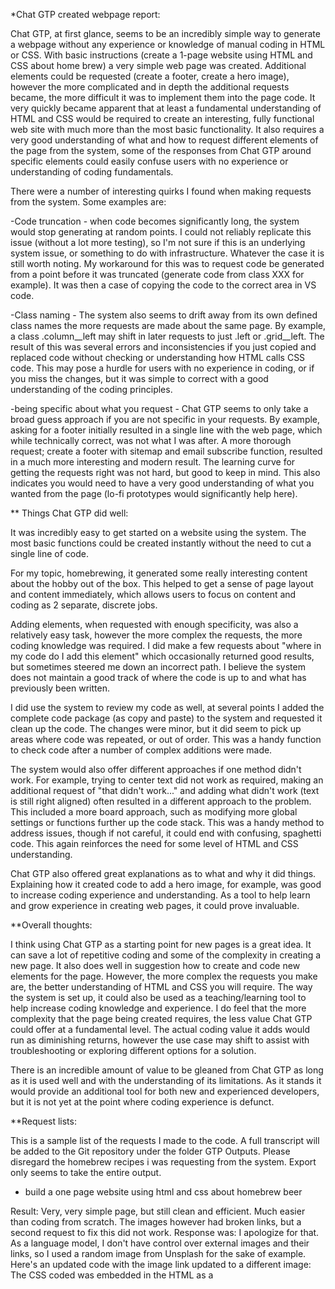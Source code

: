 *Chat GTP created webpage report: 

Chat GTP, at first glance, seems to be an incredibly simple way to generate a webpage without any experience or knowledge of manual coding in HTML or CSS. With basic instructions (create a 1-page website using HTML and CSS about home brew) a very simple web page was created. Additional elements could be requested (create a footer, create a hero image), however the more complicated and in depth the additional requests became, the more difficult it was to implement them into the page code. It very quickly became apparent that at least a fundamental understanding of HTML and CSS would be required to create an interesting, fully functional web site with much more than the most basic functionality. It also requires a very good understanding of what and how to request different elements of the page from the system, some of the responses from Chat GTP around specific elements could easily confuse users with no experience or understanding of coding fundamentals. 

There were a number of interesting quirks I found when making requests from the system. Some examples are: 

-Code truncation - when code becomes significantly long, the system would stop generating at random points. I could not reliably replicate this issue (without a lot more testing), so I'm not sure if this is an underlying system issue, or something to do with infrastructure. Whatever the case it is still worth noting. My workaround for this was to request code be generated from a point before it was truncated (generate code from class XXX for example). It was then a case of copying the code to the correct area in VS code. 

-Class naming - The system also seems to drift away from its own defined class names the more requests are made about the same page. By example, a class .column__left may shift in later requests to just .left or .grid__left. The result of this was several errors and inconsistencies if you just copied and replaced code without checking or understanding how HTML calls CSS code. This may pose a hurdle for users with no experience in coding, or if you miss the changes, but it was simple to correct with a good understanding of the coding principles. 

-being specific about what you request - Chat GTP seems to only take a broad guess approach if you are not specific in your requests. By example, asking for a footer initially resulted in a single line with the web page, which while technically correct, was not what I was after. A more thorough request; create a footer with sitemap and email subscribe function, resulted in a much more interesting and modern result. The learning curve for getting the requests right was not hard, but good to keep in mind. This also indicates you would need to have a very good understanding of what you wanted from the page (lo-fi prototypes would significantly help here). 

  

** Things Chat GTP did well: 

It was incredibly easy to get started on a website using the system. The most basic functions could be created instantly without the need to cut a single line of code. 

For my topic, homebrewing, it generated some really interesting content about the hobby out of the box. This helped to get a sense of page layout and content immediately, which allows users to focus on content and coding as 2 separate, discrete jobs. 

Adding elements, when requested with enough specificity, was also a relatively easy task, however the more complex the requests, the more coding knowledge was required. I did make a few requests about "where in my code do I add this element" which occasionally returned good results, but sometimes steered me down an incorrect path. I believe the system does not maintain a good track of where the code is up to and what has previously been written. 

I did use the system to review my code as well, at several points I added the complete code package (as copy and paste) to the system and requested it clean up the code. The changes were minor, but it did seem to pick up areas where code was repeated, or out of order. This was a handy function to check code after a number of complex additions were made. 

The system would also offer different approaches if one method didn't work. For example, trying to center text did not work as required, making an additional request of "that didn't work..." and adding what didn't work (text is still right aligned) often resulted in a different approach to the problem. This included a more board approach, such as modifying more global settings or functions further up the code stack. This was a handy method to address issues, though if not careful, it could end with confusing, spaghetti code. This again reinforces the need for some level of HTML and CSS understanding. 

Chat GTP also offered great explanations as to what and why it did things. Explaining how it created code to add a hero image, for example, was good to increase coding experience and understanding. As a tool to help learn and grow experience in creating web pages, it could prove invaluable. 

**Overall thoughts: 

I think using Chat GTP as a starting point for new pages is a great idea. It can save a lot of repetitive coding and some of the complexity in creating a new page. It also does well in suggestion how to create and code new elements for the page. However, the more complex the requests you make are, the better understanding of HTML and CSS you will require. The way the system is set up, it could also be used as a teaching/learning tool to help increase coding knowledge and experience. I do feel that the more complexity that the page being created requires, the less value Chat GTP could offer at a fundamental level. The actual coding value it adds would run as diminishing returns, however the use case may shift to assist with troubleshooting or exploring different options for a solution. 

There is an incredible amount of value to be gleaned from Chat GTP as long as it is used well and with the understanding of its limitations. As it stands it would provide an additional tool for both new and experienced developers, but it is not yet at the point where coding experience is defunct. 

  

**Request lists: 

This is a sample list of the requests I made to the code. A full transcript will be added to the Git repository under the folder GTP Outputs. Please disregard the homebrew recipes i was requesting from the system. Export only seems to take the entire output. 

- build a one page website using html and css about homebrew beer

Result: Very, very simple page, but still clean and efficient. Much easier than coding from scratch. The images however had broken links, but a second request to fix this did not work. Response was:
I apologize for that. As a language model, I don't have control over external images and their links, so I used a random image from Unsplash for the sake of example. Here's an updated code with the image link updated to a different image:
The CSS coded was embedded in the HTML as a <style> element. I will request this be split into a CSS file in future iterations.

The actual information sourced for the content was actually really useful and informative about the hobby. 

- can you add colums to the page to make it more visually interesting
I asked it to add columns to make the page more visually appealing. 2 colums were added quickly, but it still remained a very basic page. Images were still not loading.
The footer has also been dropped.
It actually looks like sections of the code have been dropped froom the response. Regenerating code to see if this adds the required elements.

- can you add a subscribe button to the footer
There seems to be a limit on the length of this request. I requested the code be split into styles.CSS and index.HTML files. This worked well and allowed separation of the CSS and HTML.

- can you please split the code into a styles.css file and an index.html file
There is a limit on the response length from the system. The Index.html was fine, but the Styles.CSS truncated after a couple of lines, as shown below:.
/* CSS styles */
body {
  font-family: Arial, sans-serif;
  margin: 0;
  padding: 0;
}
header {
  background-color: #333;
3.5 request	
can you regenrate the styles.css
Regenerating the Styles.CSS returned a complete CSS file. This 

Notes:
It seems to regenerate new content each time I request a change. Will need to modify my requests to just request specific changes from now.

- can you add grid element for the columns
Columns don’t seem to be working. Requested it use grid layout to generate the content mapping.
This vastly changed the page, the colour scheme has changed and the look was different. The grid elements meant the images and text looked much cleaner. This is a big improvement.

- can you suggest some images to download for the page
response:
Sure, here are some suggestions for images related to homebrewing that you could use on your webpage:

- A person pouring a homebrewed beer into a glass
- A close-up of hops or barley
- A person stirring a pot of boiling wort
- A row of filled beer bottles
- A homebrewing kit with all the necessary equipment
- A person holding a glass of beer with a homebrewing logo on it
- A group of people enjoying a homebrewed beer outdoors

You can search for these images on stock photo websites like Unsplash, Pexels, or Shutterstock, or on free image search engines like Google Images. Just make sure to check the usage rights and give proper credit to the photographer if required.

Notes:
Really good explanations when asking specific questions about code:
In this example, I've used the font-size: 4vw; property to set the font size of the hero text to 4% of the viewport width. This means that the font size will scale up or down depending on the size of the screen, allowing the text to fit within the hero image on any device. You can adjust the 4vw value to your liking.

These explanations allowed the code to be added, just need to choose the size to suit. This is much easier than custom cutting code, only need to worry about making the result look good.



